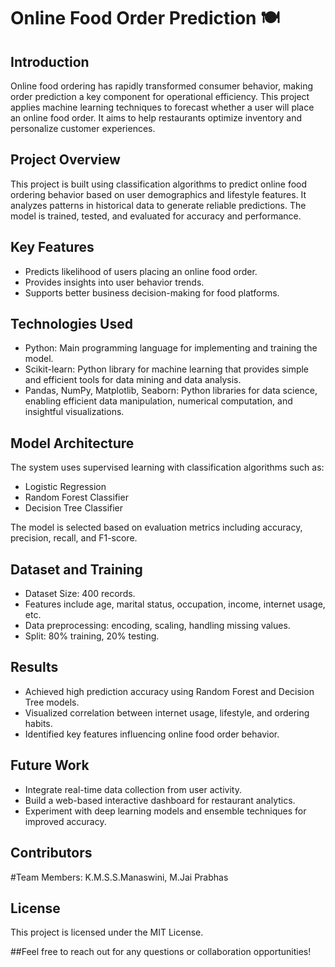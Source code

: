 # Online Food Order Prediction 🍽️

## Introduction
Online food ordering has rapidly transformed consumer behavior, making order prediction a key component for operational efficiency. This project applies machine learning techniques to forecast whether a user will place an online food order. It aims to help restaurants optimize inventory and personalize customer experiences.

## Project Overview
This project is built using classification algorithms to predict online food ordering behavior based on user demographics and lifestyle features. It analyzes patterns in historical data to generate reliable predictions. The model is trained, tested, and evaluated for accuracy and performance.

## Key Features
- Predicts likelihood of users placing an online food order.
- Provides insights into user behavior trends.
- Supports better business decision-making for food platforms.

## Technologies Used
- Python: Main programming language for implementing and training the model.
- Scikit-learn: Python library for machine learning that provides simple and efficient tools for data mining and data analysis.
- Pandas, NumPy, Matplotlib, Seaborn: Python libraries for data science, enabling efficient data manipulation, numerical computation, and insightful visualizations.

## Model Architecture
The system uses supervised learning with classification algorithms such as:
- Logistic Regression
- Random Forest Classifier
- Decision Tree Classifier

The model is selected based on evaluation metrics including accuracy, precision, recall, and F1-score.

## Dataset and Training
- Dataset Size: 400 records.
- Features include age, marital status, occupation, income, internet usage, etc.
- Data preprocessing: encoding, scaling, handling missing values.
- Split: 80% training, 20% testing.

## Results
- Achieved high prediction accuracy using Random Forest and Decision Tree models.
- Visualized correlation between internet usage, lifestyle, and ordering habits.
- Identified key features influencing online food order behavior.

## Future Work
- Integrate real-time data collection from user activity.
- Build a web-based interactive dashboard for restaurant analytics.
- Experiment with deep learning models and ensemble techniques for improved accuracy.

## Contributors
#Team Members: K.M.S.S.Manaswini, M.Jai Prabhas

## License
This project is licensed under the MIT License.

##Feel free to reach out for any questions or collaboration opportunities!
